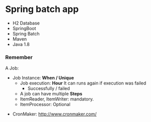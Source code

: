 # Spring batch app

* H2 Database
* SpringBoot
* Spring Batch
* Maven
* Java 1.8

### Remember
A Job:
- Job Instance: **When / Unique** 
    - Job execution: **Hour** 
        It can runs again if execution was failed
      - Successfully / failed
    - A job can have multiple **Steps**
    - ItemReader, ItemWriter: mandatory.
    - ItemProcessor: Optional
* CronMaker: http://www.cronmaker.com/
